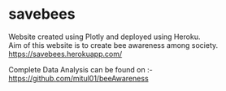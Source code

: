 # savebees
Website created using Plotly and deployed using Heroku.<br>
Aim of this website is to create bee awareness among society.<br>
<a target="_blank">https://savebees.herokuapp.com/</a>

Complete Data Analysis can be found on :- 
<a>https://github.com/mitul01/beeAwareness</a>
